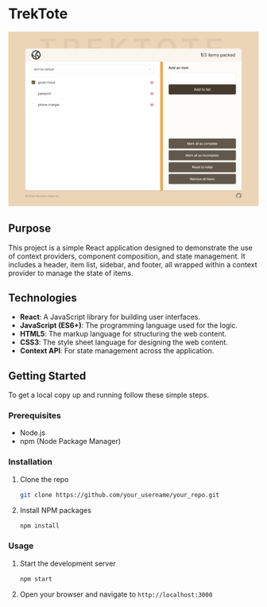 # TrekTote

![Project Screenshot](public/Example.png)

## Purpose
This project is a simple React application designed to demonstrate the use of context providers, component composition, and state management. It includes a header, item list, sidebar, and footer, all wrapped within a context provider to manage the state of items.

## Technologies
- **React**: A JavaScript library for building user interfaces.
- **JavaScript (ES6+)**: The programming language used for the logic.
- **HTML5**: The markup language for structuring the web content.
- **CSS3**: The style sheet language for designing the web content.
- **Context API**: For state management across the application.

## Getting Started
To get a local copy up and running follow these simple steps.

### Prerequisites
- Node.js
- npm (Node Package Manager)

### Installation
1. Clone the repo
   ```sh
   git clone https://github.com/your_username/your_repo.git
   ```
2. Install NPM packages
   ```sh
   npm install
   ```

### Usage
1. Start the development server
   ```sh
   npm start
   ```
2. Open your browser and navigate to `http://localhost:3000`




